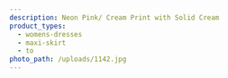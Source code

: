 ```yaml
---
description: Neon Pink/ Cream Print with Solid Cream
product_types:
  - womens-dresses
  - maxi-skirt
  - to
photo_path: /uploads/1142.jpg
---
```

